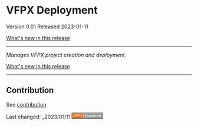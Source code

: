 # VFPX Deployment

Version 0.01 Released 2023-01-11

[What's new in this release](Change%20Log.md)

***

*Manages VFPX project creation and deployment.*


[What's new in this release](Change%20Log.md)

----
## Contribution
See [contribution](./.github/CONTRIBUTING.md)

Last changed: _2023/01/11 ![Picture](./docs/images/vfpxpoweredby_alternative.gif)
